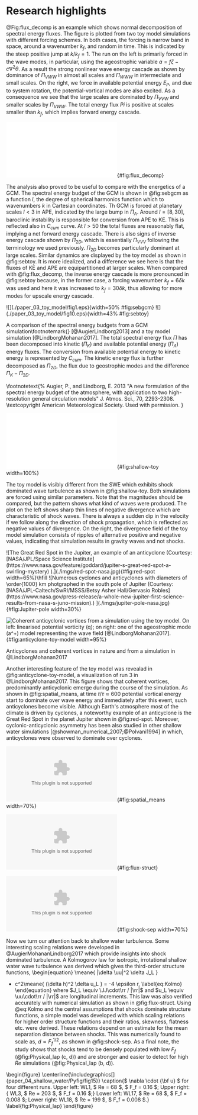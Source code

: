 # Research highlights

@Fig:flux_decomp is an example which shows normal decomposition of spectral
energy fluxes. The figure is plotted from two toy model simulations with
different forcing schemes. In both cases, the forcing is narrow band in space,
around a wavenumber $k_f$, and random in time. This is indicated by the steep
positive jump at $k/k_f = 1$.  The run on the left is primarily forced in the
wave modes, in particular, using the ageostrophic variable $a = f \zeta - c
\nabla^2 \theta$. As a result the strong nonlinear wave energy cascade as shown
by dominance of $\Pi_{VWW}$ in almost all scales and $\Pi_{WWW}$ in
intermediate and small scales. On the right, we force in available potential
energy $E_P$, and due to system rotation, the potential-vortical modes are
also excited. As a consequence we see that the large scales are dominated by
$\Pi_{VVW}$ and smaller scales by $\Pi_{VWW}$.  The total energy flux $Pi$ is
positive at scales smaller than $k_f$, which implies forward energy cascade.

![Comparison of spectral energy budget from a toy model simulation with two
different forcing
schemes](./paper_03_toy_model/fig5-eps-converted-to.pdf){#fig:flux_decomp}

The analysis also proved to be useful to compare with the energetics of a
GCM. The spectral energy budget of the GCM is shown in @fig:sebgcm as a
function $l$, the degree of spherical harmonics function which
to wavenumbers $k$ in Cartesian coordinates. Th GCM is forced at planetary
scales $l < 3$ in APE, indicated by the large bump in $\Pi_A$.  Around $l =
[8, 30]$, baroclinic instability is responsible for conversion from APE to KE.
This is reflected also in $C_{cum}$ curve. At $l > 50$ the total fluxes are
reasonably flat, implying a net forward energy cascade. There is also signs of
inverse energy cascade shown by $\Pi_{2D}$, which is essentially $\Pi_{VVV}$
following the terminology we used previously. $\Pi_{2D}$ becomes particularly
dominant at large scales. Similar dynamics are displayed by the toy model as
shown in @fig:sebtoy. It is more idealized, and a difference we see here is
that the fluxes of KE and APE are equipartitioned at larger scales.  When
compared with @fig:flux_decomp, the inverse energy cascade is more pronounced
in @fig:sebtoy because, in the former case, a forcing wavenumber $k_f = 6
\delta k$ was used and here it was increased to $k_f = 30 \delta k$, thus
allowing for more modes for upscale energy cascade.

<div id="fig:sebgcmtoy">
![](./paper_03_toy_model/fig1.eps){width=50% #fig:sebgcm}
![](./paper_03_toy_model/fig10.eps){width=43% #fig:sebtoy}

A comparison of the spectral energy budgets from a GCM simulation\footnotemark{}
[@AugierLindborg2013] and a toy model simulation
[@LindborgMohanan2017]. The total spectral energy flux $\Pi$ has been
decomposed into kinetic ($\Pi_K$) and available potential energy ($\Pi_A$)
energy fluxes. The conversion from available potential energy to kinetic energy
is represented by $C_{cum}$. The kinetic energy flux is further decomposed as
$\Pi_{2D}$, the flux due to geostrophic modes and the difference $\Pi_K -
\Pi_{2D}$.
</div>

\footnotetext{%
Augier, P., and Lindborg, E. 2013 "A new formulation of the spectral energy
budget of the atmosphere, with application to two high-resolution general
circulation models" J. Atmos. Sci., 70, 2293-2308. \textcopyright American
Meteorological Society. Used with permission.
}

![Comparison of the divergence fields ($\mathbf{\nabla.u}$) from a shallow
water simulation (left) and a similar toy-model simulation (right). $L_f$ is
the forcing length scale. Source:
@LindborgMohanan2017.](./paper_03_toy_model/fig9.pdf){#fig:shallow-toy
width=100%}

The toy model is visibly different from the SWE which exhibits shock dominated
wave turbulence as shown in @fig:shallow-toy. Both simulations are forced using
similar parameters. Note that the magnitudes should be compared, but the
pattern shows what kind of waves were produced.  The plot on the left shows
sharp thin lines of negative divergence which are characteristic of shock
waves. There is always a sudden dip in the velocity if we follow along the
direction of shock propagation, which is reflected as negative values of
divergence. On the right, the divergence field of the toy model simulation
consists of ripples of alternative positive and negative values, indicating
that simulation results in gravity waves and not shocks.

<div id="fig:anticyclones">
![The Great Red Spot in the Jupiter, an example of an anticyclone (Courtesy:
[NASA/JPL/Space Science
Institute](https://www.nasa.gov/feature/goddard/jupiter-s-great-red-spot-a-swirling-mystery)
).](./imgs/red-spot-nasa.jpg){#fig:red-spot width=65%}\hfill
![Numerous cyclones and anticyclones with diameters of \order{1000} km
photgraphed in the south pole of Jupiter (Courtesy:
[NASA/JPL-Caltech/SwRI/MSSS/Betsy Asher Hall/Gervasio
Robles](https://www.nasa.gov/press-release/a-whole-new-jupiter-first-science-results-from-nasa-s-juno-mission).)
](./imgs/jupiter-pole-nasa.jpg){#fig:Jupiter-pole width=30%}

![Coherent anticyclonic vortices from a simulation using the toy model. On
left: linearised potential vorticity ($q$); on right: one of the
ageostrophic mode ($a^+$) model representing the wave field
[@LindborgMohanan2017].](./imgs/anticyclone-toy-model.jpg){#fig:anticyclone-toy-model
width=95%}

Anticyclones and coherent vortices in nature and from a simulation in
@LindborgMohanan2017
</div>

Another interesting feature of the toy model was revealad in
@fig:anticyclone-toy-model, a visualization of run 3 in @LindborgMohanan2017.
This figure shows that coherent vortices, predominantly anticyclonic emerge
during the course of the simulation. As shown in @fig:spatial_means, at time $t
/ \tau \approx 600$ potential vortical energy start to dominate over wave
energy and immediately after this event, such anticyclones become visible.
Although Earth's atmosphere most of the climate is driven by cyclones, a
noteworthy example of an anticyclone is the Great Red Spot in the planet
Jupiter shown in @fig:red-spot. Moreover, cyclonic-anticyclonic asymmetry has
been also studied in other shallow water simulations
[@showman_numerical_2007;@Polvani1994] in which, anticyclones were observed to
dominate over cyclones.

![Spatially averaged energy of run 3 in
@lindborg_two-dimensional_2017](./imgs/fig_spatialmeans.eps){#fig:spatial_means
width=70%}

![Spectral energy flux and third-order structure functions from a SWE
simulation run W7 in
@AugierMohananLindborg2017](./paper_04_shallow_water/Pyfig/fig3.eps){#fig:flux-struct}

![Mean shock separation distance $(d)$ in a series of shallow water
simulations plotted against the forcing Froude number $(F_f)$. The Froude
number is inversely proportional to the wave phase-speed, $c$. The theoretical
prediction $d \propto F_f^{1/2}$ is displayed as a dashed line.  Source:
@augier_shallow_2019.
](./paper_04_shallow_water/Pyfig/fig6.eps){#fig:shock-sep width=70%}

Now we turn our attention back to shallow water turbulence. Some interesting
scaling relations were developed in @AugierMohananLindborg2017 which provide
insights into shock dominated turbulence. A Kolmogorov law for isotropic,
irrotational shallow water wave turbulence was derived which gives the
third-order structure functions,
\begin{equation}
\meane{ |\delta \uu|^2 \delta J_L }
+ c^2\meane{ (\delta h)^2 \delta u_L } = -4 \epsilon r, \label{eq:Kolmo}
\end{equation}
where $J_L \equiv \JJ\cdot\rr / |\rr|$ and $u_L \equiv \uu\cdot\rr / |\rr|$ are
longitudinal increments. This law was also verified accurately with numerical
simulation as shown in @fig:flux-struct. Using @eq:Kolmo and the central
assumptions that shocks dominate structure functions, a simple model was
developed with which scaling relations for higher order structure functions and
their ratios, skewness, flatness etc. were derived. These relations depend on
an estimate for the mean separation distance between shocks. This was
numerically found to scale as, $d \propto F_f ^ {1/2}$, as shown in
@fig:shock-sep. As a final note, the study shows that shocks tend to be densely
populated with low $F_f$ (@fig:Physical_lap (c, d)) and are stronger and easier
to detect for high $Re$ simulations (@fig:Physical_lap (b, d)).

\begin{figure}
\centerline{\includegraphics[]{paper_04_shallow_water/Pyfig/fig15}}
\caption{$ \nabla \cdot {\bf u} $ for four different runs. Upper left: WL1, $ Re = 68 $, $ F_f = 0.16 $; Upper right:  { WL3,  $ Re = 203 $, $ F_f = 0.16 $;} Lower left: WL17, $ Re = 68 $, $ F_f = 0.008 $; Lower right: WL18,  $ Re = 199 $, $ F_f = 0.008 $.}
\label{fig:Physical_lap}
\end{figure}




